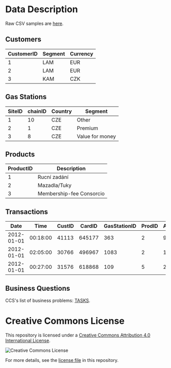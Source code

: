 Data Description
====

Raw CSV samples are [here](https://github.com/hackathonBI/CCS/tree/master/sample%20data).

## Customers

CustomerID|Segment|Currency
----------|-------|--------
1         | LAM   |EUR
2         | LAM   |EUR
3         | KAM   |CZK

## Gas Stations

SiteID|chainID|Country|Segment
------|-------|-------|-------
1     |     10|CZE    |Other
2     |      1|CZE    |Premium
3     |      8|CZE    |Value for money

## Products

ProductID|Description
---------|-----------
1        |Rucní zadání
2        |Mazadla/Tuky
3        |Membership-fee Consorcio

## Transactions

Date|Time|CustID|CardID|GasStationID|ProdID|Amount|Price
----|----|----------|------|------------|---------|------|-----
2012-01-01| 00:18:00| 41113| 645177| 363| 2|  93.75| 2038.575
2012-01-01| 02:05:00| 30766| 496967|1083| 2| 132.10| 3002.692
2012-01-01| 00:27:00| 31576| 618868| 109| 5|  21.35| 462.924



## Business Questions

CCS's list of business problems: [TASKS](https://github.com/hackathonBI/CCS/blob/master/Tasks.md).


# Creative Commons License

This repository is licensed under a [Creative Commons Attribution 4.0 International License](https://creativecommons.org/licenses/by/4.0/).

![Creative Commons License](https://i.creativecommons.org/l/by/4.0/88x31.png)

For more details, see the [license file](LICENSE) in this repository.
